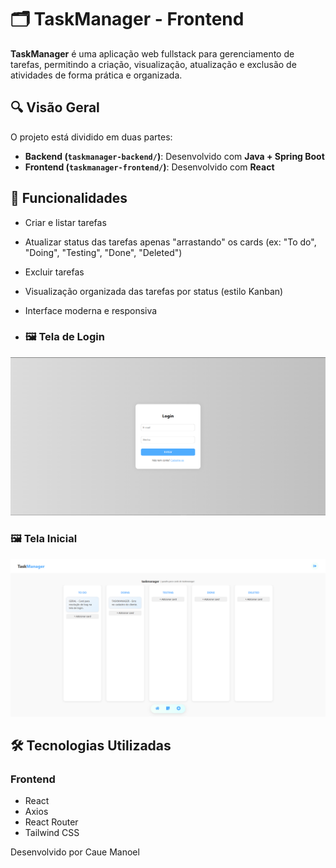 # 🗂️ TaskManager - Frontend

**TaskManager** é uma aplicação web fullstack para gerenciamento de tarefas, permitindo a criação, visualização, atualização e exclusão de atividades de forma prática e organizada.

## 🔍 Visão Geral

O projeto está dividido em duas partes:

- **Backend (`taskmanager-backend/`)**: Desenvolvido com **Java + Spring Boot**
- **Frontend (`taskmanager-frontend/`)**: Desenvolvido com **React**

## 🚀 Funcionalidades

- Criar e listar tarefas
- Atualizar status das tarefas apenas "arrastando" os cards (ex: "To do", "Doing", "Testing", "Done", "Deleted")
- Excluir tarefas
- Visualização organizada das tarefas por status (estilo Kanban)
- Interface moderna e responsiva

- ### 🖼️ Tela de Login
![Tela de Login](assets/login.png)

### 🖼️ Tela Inicial
![Tela Inicial](assets/home.png)

## 🛠️ Tecnologias Utilizadas

### Frontend
- React
- Axios
- React Router
- Tailwind CSS

Desenvolvido por Caue Manoel
